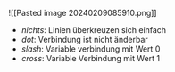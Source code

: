 ![[Pasted image 20240209085910.png]]
- _nichts_: Linien überkreuzen sich einfach
- _dot_: Verbindung ist nicht änderbar
- _slash_: Variable verbindung mit Wert 0
- _cross_: Variable Verbindung mit Wert 1

